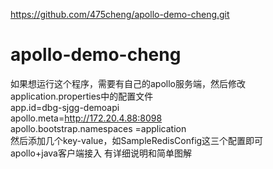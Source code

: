 https://github.com/475cheng/apollo-demo-cheng.git


# apollo-demo-cheng
如果想运行这个程序，需要有自己的apollo服务端，然后修改application.properties中的配置文件  
app.id=dbg-sjgg-demoapi  
apollo.meta=http://172.20.4.88:8098  
apollo.bootstrap.namespaces =application  
然后添加几个key-value，如SampleRedisConfig这三个配置即可  
apollo+java客户端接入 有详细说明和简单图解
